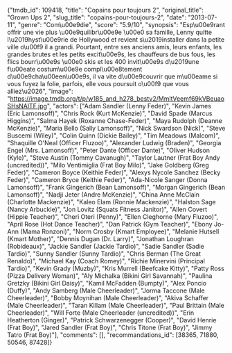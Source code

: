 {"tmdb_id": 109418, "title": "Copains pour toujours 2", "original_title": "Grown Ups 2", "slug_title": "copains-pour-toujours-2", "date": "2013-07-11", "genre": "Com\u00e9die", "score": "5.9/10", "synopsis": "Esp\u00e9rant offrir une vie plus \u00e9quilibr\u00e9e \u00e0 sa famille, Lenny quitte l\u2019hyst\u00e9rie de Hollywood et revient s\u2019installer dans la petite ville o\u00f9 il a grandi. Pourtant, entre ses anciens amis, leurs enfants, les grandes brutes et les petits excit\u00e9s, les chauffeurs de bus fous, les flics bourr\u00e9s \u00e0 skis et les 400 invit\u00e9s d\u2019une f\u00eate costum\u00e9e compl\u00e8tement d\u00e9cha\u00een\u00e9s, il va vite d\u00e9couvrir que m\u00eame si vous fuyez la folie, parfois, elle vous poursuit o\u00f9 que vous alliez\u2026", "image": "https://image.tmdb.org/t/p/w185_and_h278_bestv2/MmltVeemf69kVBeuaoSHsNAlTF.jpg", "actors": ["Adam Sandler (Lenny Feder)", "Kevin James (Eric Lamonsoff)", "Chris Rock (Kurt McKenzie)", "David Spade (Marcus Higgins)", "Salma Hayek (Roxanne Chase-Feder)", "Maya Rudolph (Deanne McKenzie)", "Maria Bello (Sally Lamonsoff)", "Nick Swardson (Nick)", "Steve Buscemi (Wiley)", "Colin Quinn (Dickie Bailey)", "Tim Meadows (Malcom)", "Shaquille O'Neal (Officer Fluzoo)", "Alexander Ludwig (Braden)", "Georgia Engel (Mrs. Lamonsoff)", "Peter Dante (Officer Dante)", "Oliver Hudson (Kyle)", "Steve Austin (Tommy Cavanugh)", "Taylor Lautner (Frat Boy Andy (uncredited))", "Milo Ventimiglia (Frat Boy Milo)", "Jake Goldberg (Greg Feder)", "Cameron Boyce (Keithie Feder)", "Alexys Nycole Sanchez (Becky Feder)", "Cameron Bryce (Keithie Feder)", "Ada-Nicole Sanger (Donna Lamonsoff)", "Frank Gingerich (Bean Lamonsoff)", "Morgan Gingerich (Bean Lamonsoff)", "Nadji Jeter (Andre McKenzie)", "China Anne McClain (Charlotte Mackenzie)", "Kaleo Elam (Ronnie Mackenzie)", "Halston Sage (Nancy Arbuckle)", "Jon Lovitz (Squats Fitness Janitor)", "Allen Covert (Hippie Teacher)", "Cheri Oteri (Penny)", "Ellen Cleghorne (Mary Fluzoo)", "April Rose (Hot Dance Teacher)", "Dan Patrick (Gym Teacher)", "Ebony Jo-Ann (Mama Ronzoni)", "Norm Crosby (Kmart Employee)", "Melanie Hutsell (Kmart Mother)", "Dennis Dugan (Dr. Larry)", "Jonathan Loughran (Robideaux)", "Jackie Sandler (Jackie Tardio)", "Sadie Sandler (Sadie Tardio)", "Sunny Sandler (Sunny Tardio)", "Chris Berman (The Great Renaldo)", "Michael Kay (Coach Romey)", "Richie Minervini (Principal Tardio)", "Kevin Grady (Muzby)", "Kris Murrell (Beefcake Kitty)", "Patty Ross (Pizza Delivery Woman)", "Aly Michalka (Bikini Girl Savannah)", "Paulina Gretzky (Bikini Girl Daisy)", "Kamil McFadden (Bumpty)", "Alex Poncio (Duffy)", "Andy Samberg (Male Cheerleader)", "Jorma Taccone (Male Cheerleader)", "Bobby Moynihan (Male Cheerleader)", "Akiva Schaffer (Male Cheerleader)", "Taran Killam (Male Cheerleader)", "Paul Brittain (Male Cheerleader)", "Will Forte (Male Cheerleader (uncredited))", "Erin Heatherton (Ginger)", "Patrick Schwarzenegger (Cooper)", "David Henrie (Frat Boy)", "Jared Sandler (Frat Boy)", "Chris Titone (Frat Boy)", "Jimmy Tatro (Frat Boy)"], "comments": [], "recommandations_id": [38365, 71880, 50546, 87428]}